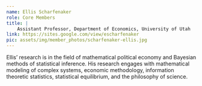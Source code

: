```yaml
---
name: Ellis Scharfenaker
role: Core Members
title: |
    Assistant Professor, Department of Economics, University of Utah
link: https://sites.google.com/view/escharfenaker
pic: assets/img/member_photos/scharfenaker-ellis.jpg
---
```


Ellis’ research is in the field of mathematical political economy and Bayesian methods of statistical inference. His research engages with mathematical modeling of complex systems, economic methodology, information theoretic statistics, statistical equilibrium, and the philosophy of science.